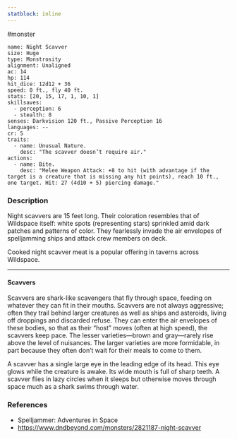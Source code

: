 ```yaml
---
statblock: inline
---
```

 #monster 

```statblock
name: Night Scavver
size: Huge
type: Monstrosity
alignment: Unaligned
ac: 14
hp: 114
hit_dice: 12d12 + 36
speed: 0 ft., fly 40 ft.
stats: [20, 15, 17, 1, 10, 1]
skillsaves:
  - perception: 6
  - stealth: 8
senses: Darkvision 120 ft., Passive Perception 16
languages: --
cr: 5
traits:
  - name: Unusual Nature.
    desc: "The scavver doesn’t require air."
actions:
  - name: Bite.
    desc: "Melee Weapon Attack: +8 to hit (with advantage if the target is a creature that is missing any hit points), reach 10 ft., one target. Hit: 27 (4d10 + 5) piercing damage."
```

### Description

Night scavvers are 15 feet long. Their coloration resembles that of Wildspace itself: white spots (representing stars) sprinkled amid dark patches and patterns of color. They fearlessly invade the air envelopes of spelljamming ships and attack crew members on deck.

Cooked night scavver meat is a popular offering in taverns across Wildspace.

---

#### Scavvers

Scavvers are shark-like scavengers that fly through space, feeding on whatever they can fit in their mouths. Scavvers are not always aggressive; often they trail behind larger creatures as well as ships and asteroids, living off droppings and discarded refuse. They can enter the air envelopes of these bodies, so that as their “host” moves (often at high speed), the scavvers keep pace. The lesser varieties—brown and gray—rarely rise above the level of nuisances. The larger varieties are more formidable, in part because they often don’t wait for their meals to come to them.

A scavver has a single large eye in the leading edge of its head. This eye glows while the creature is awake. Its wide mouth is full of sharp teeth. A scavver flies in lazy circles when it sleeps but otherwise moves through space much as a shark swims through water.

### References

* Spelljammer: Adventures in Space
* https://www.dndbeyond.com/monsters/2821187-night-scavver
